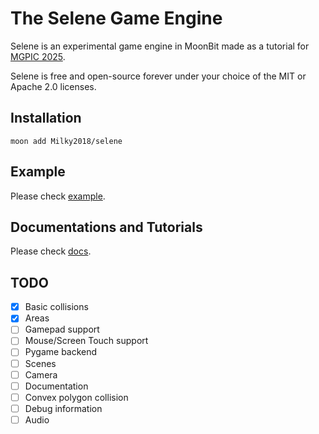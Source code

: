 # The Selene Game Engine

Selene is an experimental game engine in MoonBit made as a tutorial for [MGPIC 2025](https://tianchi.aliyun.com/competition/entrance/532403).

Selene is free and open-source forever under your choice of the MIT or Apache 2.0 licenses.

## Installation

```shell
moon add Milky2018/selene
```

## Example

Please check [example](https://github.com/Milky2018/selene/tree/main/example).

## Documentations and Tutorials

Please check [docs](https://github.com/Milky2018/selene/tree/main/docs).

## TODO

- [x] Basic collisions 
- [x] Areas 
- [ ] Gamepad support 
- [ ] Mouse/Screen Touch support 
- [ ] Pygame backend 
- [ ] Scenes 
- [ ] Camera
- [ ] Documentation
- [ ] Convex polygon collision
- [ ] Debug information
- [ ] Audio
